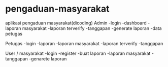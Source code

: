 # pengaduan-masyarakat
aplikasi pengaduan masyarakat(dicoding)
Admin
-login
-dashboard
-laporan masyarakat
-laporan terverify
-tanggapan
-generate laporan
-data petugas

Petugas
-login
-laporan 
-laporan masyarakat
-laporan terverify
-tanggapan

User / masyarakat
-login
-register
-buat laporan
-laporan masyarakat
-tanggapan
-genarete laporan
